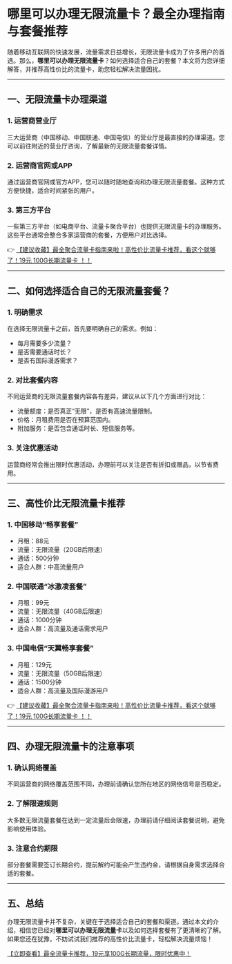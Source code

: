 # 哪里可以办理无限流量卡？最全办理指南与套餐推荐

随着移动互联网的快速发展，流量需求日益增长，无限流量卡成为了许多用户的首选。那么，**哪里可以办理无限流量卡**？如何选择适合自己的套餐？本文将为您详细解答，并推荐高性价比的流量卡，助您轻松解决流量困扰。

---

## 一、无限流量卡办理渠道

### 1. 运营商营业厅
三大运营商（中国移动、中国联通、中国电信）的营业厅是最直接的办理渠道。您可以前往附近的营业厅咨询，了解最新的无限流量套餐详情。

### 2. 运营商官网或APP
通过运营商官网或官方APP，您可以随时随地查询和办理无限流量套餐。这种方式方便快捷，适合时间紧张的用户。

### 3. 第三方平台
一些第三方平台（如电商平台、流量卡聚合平台）也提供无限流量卡的办理服务。这些平台通常会整合多家运营商的套餐，方便用户对比选择。

👉 [【建议收藏】最全聚合流量卡指南来啦！高性价比流量卡推荐，看这个就够了！19元 100G长期流量卡 ！！](https://bit.ly/Liuliangka)

---

## 二、如何选择适合自己的无限流量套餐？

### 1. 明确需求
在选择无限流量卡之前，首先要明确自己的需求。例如：
- 每月需要多少流量？
- 是否需要通话时长？
- 是否有国际漫游需求？

### 2. 对比套餐内容
不同运营商的无限流量套餐内容各有差异，建议从以下几个方面进行对比：
- 流量额度：是否真正“无限”，是否有高速流量限制。
- 价格：月租费用是否在预算范围内。
- 附加服务：是否包含通话时长、短信服务等。

### 3. 关注优惠活动
运营商经常会推出限时优惠活动，办理前可以关注是否有折扣或赠品，以节省费用。

---

## 三、高性价比无限流量卡推荐

### 1. 中国移动“畅享套餐”
- 月租：88元
- 流量：无限流量（20GB后限速）
- 通话：500分钟
- 适合人群：中高流量用户

### 2. 中国联通“冰激凌套餐”
- 月租：99元
- 流量：无限流量（40GB后限速）
- 通话：1000分钟
- 适合人群：高流量及通话需求用户

### 3. 中国电信“天翼畅享套餐”
- 月租：129元
- 流量：无限流量（50GB后限速）
- 通话：1500分钟
- 适合人群：高流量及国际漫游用户

👉 [【建议收藏】最全聚合流量卡指南来啦！高性价比流量卡推荐，看这个就够了！19元 100G长期流量卡 ！！](https://bit.ly/Liuliangka)

---

## 四、办理无限流量卡的注意事项

### 1. 确认网络覆盖
不同运营商的网络覆盖范围不同，办理前请确认您所在地区的网络信号是否稳定。

### 2. 了解限速规则
大多数无限流量套餐在达到一定流量后会限速，办理前请仔细阅读套餐说明，避免影响使用体验。

### 3. 注意合约期限
部分套餐需要签订长期合约，提前解约可能会产生违约金，请根据自身需求选择合适的套餐。

---

## 五、总结

办理无限流量卡并不复杂，关键在于选择适合自己的套餐和渠道。通过本文的介绍，相信您已经对**哪里可以办理无限流量卡**以及如何选择套餐有了更清晰的了解。如果您还在犹豫，不妨试试我们推荐的高性价比流量卡，轻松解决流量烦恼！

[【立即查看】最全流量卡推荐，19元享100G长期流量，限时优惠中！](https://bit.ly/Liuliangka)